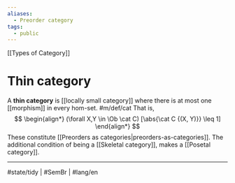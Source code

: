 ```yaml
---
aliases:
  - Preorder category
tags:
  - public
---
```

[[Types of Category]]
# Thin category
A **thin category** is [[locally small category]] where
there is at most one [[morphism]] in every hom-set. #m/def/cat 
That is,
$$
\begin{align*}
(\forall X,Y \in \Ob \cat C)  [\abs{\cat C {(X, Y)}} \leq 1]
\end{align*}
$$
These constitute [[Preorders as categories|preorders-as-categories]].
The additional condition of being a [[Skeletal category]],
makes a [[Posetal category]].

---
#state/tidy | #SemBr | #lang/en 

